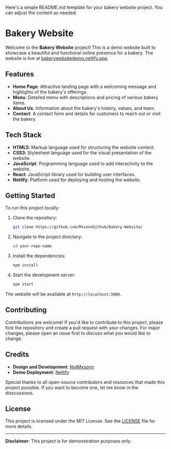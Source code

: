 Here's a simple README.md template for your bakery website project. You can adjust the content as needed:

# Bakery Website

Welcome to the **Bakery Website** project! This is a demo website built to showcase a beautiful and functional online presence for a bakery. The website is live at [bakerywebsitedemo.netlify.app](https://bakerywebsitedemo.netlify.app/).

## Features

- **Home Page**: Attractive landing page with a welcoming message and highlights of the bakery's offerings.
- **Menu**: Detailed menu with descriptions and pricing of various bakery items.
- **About Us**: Information about the bakery's history, values, and team.
- **Contact**: A contact form and details for customers to reach out or visit the bakery.

## Tech Stack

- **HTML5**: Markup language used for structuring the website content.
- **CSS3**: Stylesheet language used for the visual presentation of the website.
- **JavaScript**: Programming language used to add interactivity to the website.
- **React**: JavaScript library used for building user interfaces.
- **Netlify**: Platform used for deploying and hosting the website.

## Getting Started

To run this project locally:

1. Clone the repository:
   ```bash
   git clone https://github.com/MxsonnGithub/Bakery-Website/
   ```
2. Navigate to the project directory:
   ```bash
   cd your-repo-name
   ```
3. Install the dependencies:
   ```bash
   npm install
   ```
4. Start the development server:
   ```bash
   npm start
   ```

The website will be available at `http://localhost:3000`.

## Contributing

Contributions are welcome! If you'd like to contribute to this project, please fork the repository and create a pull request with your changes. For major changes, please open an issue first to discuss what you would like to change.

## Credits

- **Design and Development**: [NotMxsonn](https://github.com/MxsonnGithub)
- **Demo Deployment**: [Netlify](https://www.netlify.com/)

Special thanks to all open-source contributors and resources that made this project possible.
If you want to become one, let me know in the disscussions.

## License

This project is licensed under the MIT License. See the [LICENSE](LICENSE) file for more details.

---

**Disclaimer**: This project is for demonstration purposes only.
```
